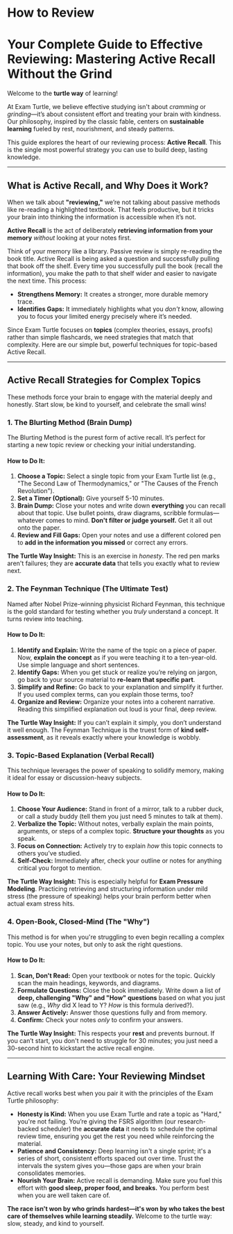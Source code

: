 # How to Review
# Your Complete Guide to Effective Reviewing: Mastering Active Recall Without the Grind

Welcome to the **turtle way** of learning!

At Exam Turtle, we believe effective studying isn't about *cramming* or *grinding*—it’s about consistent effort and treating your brain with kindness. Our philosophy, inspired by the classic fable, centers on **sustainable learning** fueled by rest, nourishment, and steady patterns.

This guide explores the heart of our reviewing process: **Active Recall**. This is the single most powerful strategy you can use to build deep, lasting knowledge.

---

## What is Active Recall, and Why Does it Work?

When we talk about **"reviewing,"** we’re not talking about passive methods like re-reading a highlighted textbook. That feels productive, but it tricks your brain into thinking the information is accessible when it’s not.

**Active Recall** is the act of deliberately **retrieving information from your memory** *without* looking at your notes first.

Think of your memory like a library. Passive review is simply re-reading the book title. Active Recall is being asked a question and successfully pulling that book off the shelf. Every time you successfully pull the book (recall the information), you make the path to that shelf wider and easier to navigate the next time. This process:

* **Strengthens Memory:** It creates a stronger, more durable memory trace.
* **Identifies Gaps:** It immediately highlights what you *don't* know, allowing you to focus your limited energy precisely where it’s needed.

Since Exam Turtle focuses on **topics** (complex theories, essays, proofs) rather than simple flashcards, we need strategies that match that complexity. Here are our simple but, powerful techniques for topic-based Active Recall.

---

## Active Recall Strategies for Complex Topics

These methods force your brain to engage with the material deeply and honestly. Start slow, be kind to yourself, and celebrate the small wins!

### 1. The Blurting Method (Brain Dump)

The Blurting Method is the purest form of active recall. It’s perfect for starting a new topic review or checking your initial understanding.

#### How to Do It:

1.  **Choose a Topic:** Select a single topic from your Exam Turtle list (e.g., "The Second Law of Thermodynamics," or "The Causes of the French Revolution").
2.  **Set a Timer (Optional):** Give yourself 5-10 minutes.
3.  **Brain Dump:** Close your notes and write down **everything** you can recall about that topic. Use bullet points, draw diagrams, scribble formulas—whatever comes to mind. **Don't filter or judge yourself.** Get it all out onto the paper.
4.  **Review and Fill Gaps:** Open your notes and use a different colored pen to **add in the information you missed** or correct any errors.

**The Turtle Way Insight:** This is an exercise in *honesty*. The red pen marks aren't failures; they are **accurate data** that tells you exactly what to review next.

### 2. The Feynman Technique (The Ultimate Test)

Named after Nobel Prize-winning physicist Richard Feynman, this technique is the gold standard for testing whether you *truly* understand a concept. It turns review into teaching.

#### How to Do It:

1.  **Identify and Explain:** Write the name of the topic on a piece of paper. Now, **explain the concept** as if you were teaching it to a ten-year-old. Use simple language and short sentences.
2.  **Identify Gaps:** When you get stuck or realize you’re relying on jargon, go back to your source material to **re-learn that specific part**.
3.  **Simplify and Refine:** Go back to your explanation and simplify it further. If you used complex terms, can you explain those terms, too?
4.  **Organize and Review:** Organize your notes into a coherent narrative. Reading this simplified explanation out loud is your final, deep review.

**The Turtle Way Insight:** If you can’t explain it simply, you don’t understand it well enough. The Feynman Technique is the truest form of **kind self-assessment**, as it reveals exactly where your knowledge is wobbly.

### 3. Topic-Based Explanation (Verbal Recall)

This technique leverages the power of speaking to solidify memory, making it ideal for essay or discussion-heavy subjects.

#### How to Do It:

1.  **Choose Your Audience:** Stand in front of a mirror, talk to a rubber duck, or call a study buddy (tell them you just need 5 minutes to talk at them).
2.  **Verbalize the Topic:** Without notes, verbally explain the main points, arguments, or steps of a complex topic. **Structure your thoughts** as you speak.
3.  **Focus on Connection:** Actively try to explain *how* this topic connects to others you’ve studied.
4.  **Self-Check:** Immediately after, check your outline or notes for anything critical you forgot to mention.

**The Turtle Way Insight:** This is especially helpful for **Exam Pressure Modeling**. Practicing retrieving and structuring information under mild stress (the pressure of speaking) helps your brain perform better when actual exam stress hits.

### 4. Open-Book, Closed-Mind (The "Why")

This method is for when you're struggling to even begin recalling a complex topic. You use your notes, but only to ask the right questions.

#### How to Do It:

1.  **Scan, Don't Read:** Open your textbook or notes for the topic. Quickly scan the main headings, keywords, and diagrams.
2.  **Formulate Questions:** Close the book immediately. Write down a list of **deep, challenging "Why" and "How" questions** based on what you just saw (e.g., *Why* did X lead to Y? *How* is this formula derived?).
3.  **Answer Actively:** Answer those questions fully and from memory.
4.  **Confirm:** Check your notes *only* to confirm your answers.

**The Turtle Way Insight:** This respects your **rest** and prevents burnout. If you can’t start, you don't need to struggle for 30 minutes; you just need a 30-second hint to kickstart the active recall engine.

---

## Learning With Care: Your Reviewing Mindset

Active recall works best when you pair it with the principles of the Exam Turtle philosophy:

* **Honesty is Kind:** When you use Exam Turtle and rate a topic as "Hard," you're not failing. You’re giving the FSRS algorithm (our research-backed scheduler) the **accurate data** it needs to schedule the optimal review time, ensuring you get the rest you need while reinforcing the material.
* **Patience and Consistency:** Deep learning isn't a single sprint; it's a series of short, consistent efforts spaced out over time. Trust the intervals the system gives you—those gaps are when your brain consolidates memories.
* **Nourish Your Brain:** Active recall is demanding. Make sure you fuel this effort with **good sleep, proper food, and breaks.** You perform best when you are well taken care of.

**The race isn't won by who grinds hardest—it's won by who takes the best care of themselves while learning steadily.** Welcome to the turtle way: slow, steady, and kind to yourself. 